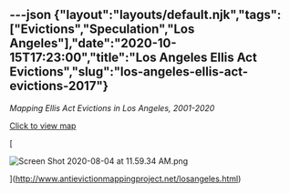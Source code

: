 ---json
{"layout":"layouts/default.njk","tags":["Evictions","Speculation","Los Angeles"],"date":"2020-10-15T17:23:00","title":"Los Angeles Ellis Act Evictions","slug":"los-angeles-ellis-act-evictions-2017"}
---

_Mapping Ellis Act Evictions in Los Angeles, 2001-2020_

[Click to view map](http://www.antievictionmappingproject.net/losangeles.html)

[

![Screen Shot 2020-08-04 at 11.59.34 AM.png](https://images.squarespace-cdn.com/content/v1/52b7d7a6e4b0b3e376ac8ea2/1596556788410-6KEHBD92PF0CV62W6SHG/ke17ZwdGBToddI8pDm48kDHl7j-CfysAfAPapt6x_q57gQa3H78H3Y0txjaiv_0fDoOvxcdMmMKkDsyUqMSsMWxHk725yiiHCCLfrh8O1z5QPOohDIaIeljMHgDF5CVlOqpeNLcJ80NK65_fV7S1UWWxTCy1f2MZvdzAlQTcZTZTtqmM_VWQiVW8Lq-5_gA4oRwB-dUGsSquCnVTFQcaRg/Screen+Shot+2020-08-04+at+11.59.34+AM.png)

](http://www.antievictionmappingproject.net/losangeles.html)